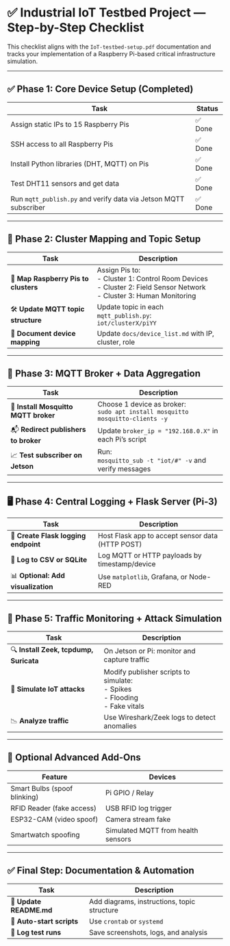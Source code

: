 
# ✅ Industrial IoT Testbed Project — Step-by-Step Checklist

This checklist aligns with the `IoT-testbed-setup.pdf` documentation and tracks your implementation of a Raspberry Pi-based critical infrastructure simulation.

---

## ✅ Phase 1: Core Device Setup (Completed)
| Task | Status |
|------|--------|
| Assign static IPs to 15 Raspberry Pis | ✅ Done |
| SSH access to all Raspberry Pis | ✅ Done |
| Install Python libraries (DHT, MQTT) on Pis | ✅ Done |
| Test DHT11 sensors and get data | ✅ Done |
| Run `mqtt_publish.py` and verify data via Jetson MQTT subscriber | ✅ Done |

---

## 🚦 Phase 2: Cluster Mapping and Topic Setup
| Task | Description |
|------|-------------|
| 📌 **Map Raspberry Pis to clusters** | Assign Pis to:<br> - Cluster 1: Control Room Devices<br> - Cluster 2: Field Sensor Network<br> - Cluster 3: Human Monitoring |
| 🛠 **Update MQTT topic structure** | Update topic in each `mqtt_publish.py`:<br>`iot/clusterX/piYY` |
| 📁 **Document device mapping** | Update `docs/device_list.md` with IP, cluster, role |

---

## 🧠 Phase 3: MQTT Broker + Data Aggregation
| Task | Description |
|------|-------------|
| 🧩 **Install Mosquitto MQTT broker** | Choose 1 device as broker:<br>`sudo apt install mosquitto mosquitto-clients -y` |
| 📬 **Redirect publishers to broker** | Update `broker_ip = "192.168.0.X"` in each Pi’s script |
| 📈 **Test subscriber on Jetson** | Run:<br>`mosquitto_sub -t "iot/#" -v` and verify messages |

---

## 🖥️ Phase 4: Central Logging + Flask Server (Pi-3)
| Task | Description |
|------|-------------|
| 🧪 **Create Flask logging endpoint** | Host Flask app to accept sensor data (HTTP POST) |
| 📄 **Log to CSV or SQLite** | Log MQTT or HTTP payloads by timestamp/device |
| 📊 **Optional: Add visualization** | Use `matplotlib`, Grafana, or Node-RED |

---

## 🔐 Phase 5: Traffic Monitoring + Attack Simulation
| Task | Description |
|------|-------------|
| 🔍 **Install Zeek, tcpdump, Suricata** | On Jetson or Pi: monitor and capture traffic |
| 🧨 **Simulate IoT attacks** | Modify publisher scripts to simulate:<br> - Spikes<br> - Flooding<br> - Fake vitals |
| 📉 **Analyze traffic** | Use Wireshark/Zeek logs to detect anomalies |

---

## 🧩 Optional Advanced Add-Ons
| Feature | Devices |
|---------|---------|
| Smart Bulbs (spoof blinking) | Pi GPIO / Relay |
| RFID Reader (fake access) | USB RFID log trigger |
| ESP32-CAM (video spoof) | Camera stream fake |
| Smartwatch spoofing | Simulated MQTT from health sensors |

---

## ✅ Final Step: Documentation & Automation
| Task | Description |
|------|-------------|
| 📘 **Update README.md** | Add diagrams, instructions, topic structure |
| 🔁 **Auto-start scripts** | Use `crontab` or `systemd` |
| 📎 **Log test runs** | Save screenshots, logs, and analysis |
